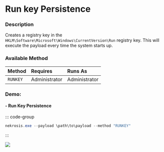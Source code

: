 # Run key Persistence

### Description

Creates a registry key in the `HKLM\Software\Microsoft\Windows\CurrentVersion\Run` registry key. This will execute the payload every time the system starts up.


### Available Method

| Method                   | Requires      | Runs As       |
|:-------------------------|:--------------|:--------------|
| `RUNKEY`                 | Administrator | Administrator |

### Demo:

#### - Run Key Persistence

::: code-group

```PowerShell [Command Line]
nekrosis.exe --payload \path\to\payload --method "RUNKEY"
```

:::

![](/public/Windows%20Persistence%20Methods/RunKey.png)